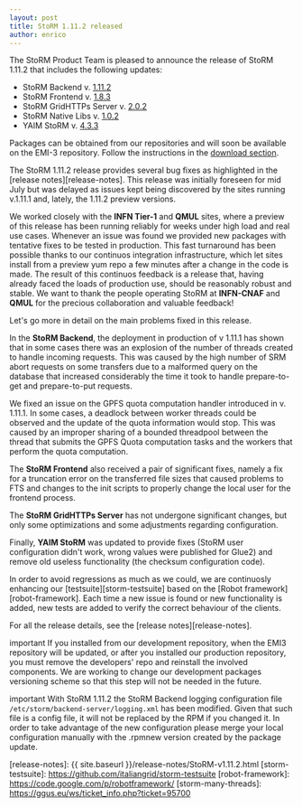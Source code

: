 ```yaml
---
layout: post
title: StoRM 1.11.2 released
author: enrico
---
```


The StoRM Product Team is pleased to announce the release of StoRM 1.11.2 that includes the following updates:

* StoRM Backend v. [1.11.2](/release-notes/storm-backend-server/1.11.2/)
* StoRM Frontend v. [1.8.3](/release-notes/storm-frontend-server/1.8.3/)
* StoRM GridHTTPs Server v. [2.0.2](/release-notes/storm-gridhttps-server/2.0.2/)
* StoRM Native Libs v. [1.0.2](/release-notes/storm-native-libs/1.0.2/)
* YAIM StoRM v. [4.3.3](/release-notes/yaim-storm/4.3.3/)

Packages can be obtained from our repositories and will soon be available on
the EMI-3 repository. Follow the instructions in the 
[download section](/download.html).

The StoRM 1.11.2 release provides several bug fixes as highlighted in the
[release notes][release-notes]. This release was initially foreseen for mid
July but was delayed as issues kept being discovered by the sites running
v.1.11.1 and, lately, the 1.11.2 preview versions.

We worked closely with the **INFN Tier-1** and **QMUL** sites, where a preview
of this release has been running reliably for weeks under high load and real
use cases. Whenever an issue was found we provided new packages with tentative
fixes to be tested in production. This fast turnaround has been possible
thanks to our continuos integration infrastructure, which let sites install
from a preview yum repo a few minutes after a change in the code is made. The
result of this continuos feedback is a release that, having already faced the
loads of production use, should be reasonably robust and stable. We want to
thank the people operating StoRM at **INFN-CNAF** and **QMUL** for the
precious collaboration and valuable feedback!

Let's go more in detail on the main problems fixed in this release.

In the **StoRM Backend**, the deployment in production of v 1.11.1 has shown
that in some cases there was an explosion of the number of threads created to
handle incoming requests. This was caused by the high number of SRM abort requests
on some transfers due to a malformed query on the database that increased considerably
the time it took to handle prepare-to-get and prepare-to-put requests.

We fixed an issue on the GPFS quota computation handler introduced in v.
1.11.1. In some cases, a deadlock between worker threads could be observed and
the update of the quota information would stop. This was caused by an improper
sharing of a bounded threadpool between the thread that submits the GPFS Quota
computation tasks and the workers that perform the quota computation.

The **StoRM Frontend** also received a pair of significant fixes, namely a fix
for a truncation error on the transferred file sizes that caused problems to
FTS and changes to the init scripts to properly change the local user for the
frontend process.

The **StoRM GridHTTPs Server** has not undergone significant changes, but only
some optimizations and some adjustments regarding configuration.

Finally, **YAIM StoRM** was updated to provide fixes (StoRM user configuration
didn't work, wrong values were published for Glue2) and remove old useless
functionality (the checksum configuration code).

In order to avoid regressions as much as we could, we are continuosly
enhancing our [testsuite][storm-testsuite] based on the [Robot
framework][robot-framework]. Each time a new issue is found or new
functionality is added, new tests are added to verify the correct behaviour of
the clients.

For all the release details, see the [release notes][release-notes].

<span class="label label-info">important</span> If you installed from our
development repository, when the EMI3 repository will be updated, or after you
installed our production repository, you must remove the developers' repo and
reinstall the involved components. We are working to change our development
packages versioning scheme so that this step will not be needed in the future.

<span class="label label-info">important</span> With StoRM 1.11.2 the StoRM
Backend logging configuration file `/etc/storm/backend-server/logging.xml` has
been modified. Given that such file is a config file, it will not be replaced
by the RPM if you changed it. In order to take advantage of the new
configuration please merge your local configuration manually with the .rpmnew
version created by the package update.

[release-notes]: {{ site.baseurl }}/release-notes/StoRM-v1.11.2.html
[storm-testsuite]: https://github.com/italiangrid/storm-testsuite
[robot-framework]: https://code.google.com/p/robotframework/
[storm-many-threads]: https://ggus.eu/ws/ticket_info.php?ticket=95700


